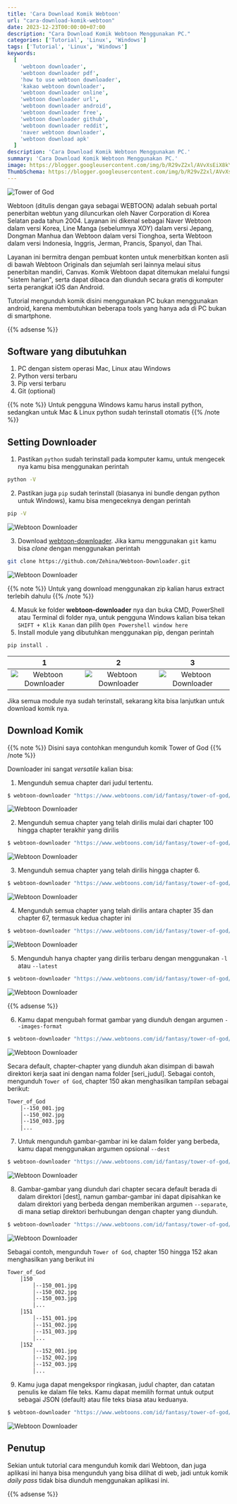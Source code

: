 ```yaml
---
title: 'Cara Download Komik Webtoon'
url: "cara-download-komik-webtoon"
date: 2023-12-23T00:00:00+07:00
description: "Cara Download Komik Webtoon Menggunakan PC."
categories: ['Tutorial', 'Linux', 'Windows']
tags: ['Tutorial', 'Linux', 'Windows']
keywords:
  [
    'webtoon downloader',
    'webtoon downloader pdf',
    'how to use webtoon downloader',
    'kakao webtoon downloader',
    'webtoon downloader online',
    'webtoon downloader url',
    'webtoon downloader android',
    'webtoon downloader free',
    'webtoon downloader github',
    'webtoon downloader reddit',
    'naver webtoon downloader',
    'webtoon download apk'
  ]
description: 'Cara Download Komik Webtoon Menggunakan PC.'
summary: 'Cara Download Komik Webtoon Menggunakan PC.'
image: https://blogger.googleusercontent.com/img/b/R29vZ2xl/AVvXsEiX8kYZNfbt36tIy2RKS5XShkM5GgFqrQmw619pS054SLYo678uf7Zxc-3fTOXoR7Il7hyXshwVQDDkJFBGrij7TBOKMdP43fkD8eAtUjyy98FBVvrWD2wAla7ziA_vcE7pggxJZX3-0SedVg7-RohT9-NIywSqcYsXrL8ikP8ZcKjfcDme1wB4XcQO9svl/s80-rw/webtoon-logo.png
ThumbSchema: https://blogger.googleusercontent.com/img/b/R29vZ2xl/AVvXsEiX8kYZNfbt36tIy2RKS5XShkM5GgFqrQmw619pS054SLYo678uf7Zxc-3fTOXoR7Il7hyXshwVQDDkJFBGrij7TBOKMdP43fkD8eAtUjyy98FBVvrWD2wAla7ziA_vcE7pggxJZX3-0SedVg7-RohT9-NIywSqcYsXrL8ikP8ZcKjfcDme1wB4XcQO9svl/s0/webtoon-logo.png
---
```


![Tower of God](https://blogger.googleusercontent.com/img/b/R29vZ2xl/AVvXsEhQaSqkTsDDe2c5abh3Ru1ZkO-ysub07YFhXYEl3xLD4MBqV046jEVyR4bZE8X4W99mJW4nu-DPxaiMO0MOW65QuUhzUboamiYYbMOt_pCKv5hWz1KGmltQFN1Fre6YM1VXOPwWKAD1WqmLf1Sh96DaRRbegRbwknz002azGUJtI1dhEjZzdOkiqt49Lq4D/s1600/webtoon-tower-of-god.jpg)

Webtoon (ditulis dengan gaya sebagai WEBTOON) adalah sebuah portal penerbitan webtun yang diluncurkan oleh Naver Corporation di Korea Selatan pada tahun 2004. Layanan ini dikenal sebagai Naver Webtoon dalam versi Korea, Line Manga (sebelumnya XOY) dalam versi Jepang, Dongman Manhua dan Webtoon dalam versi Tionghoa, serta Webtoon dalam versi Indonesia, Inggris, Jerman, Prancis, Spanyol, dan Thai.

Layanan ini bermitra dengan pembuat konten untuk menerbitkan konten asli di bawah Webtoon Originals dan sejumlah seri lainnya melaui situs penerbitan mandiri, Canvas. Komik Webtoon dapat ditemukan melalui fungsi "sistem harian", serta dapat dibaca dan diunduh secara gratis di komputer serta perangkat iOS dan Android.

Tutorial mengunduh komik disini menggunakan PC bukan menggunakan android, karena membutuhkan beberapa tools yang hanya ada di PC bukan di smartphone.

{{% adsense %}}

## Software yang dibutuhkan
1. PC dengan sistem operasi Mac, Linux atau Windows
2. Python versi terbaru
3. Pip versi terbaru
4. Git (optional)

{{% note %}} Untuk pengguna Windows kamu harus install python, sedangkan untuk Mac & Linux python sudah terinstall otomatis {{% /note %}}

## Setting Downloader

1. Pastikan `python` sudah terinstall pada komputer kamu, untuk mengecek nya kamu bisa menggunakan perintah

```bash
python -V
```

2. Pastikan juga `pip` sudah terinstall (biasanya ini bundle dengan python untuk Windows), kamu bisa mengeceknya dengan perintah

```bash
pip -V
```

![Webtoon Downloader](https://blogger.googleusercontent.com/img/b/R29vZ2xl/AVvXsEg_uJPnEY0NNCFpaB7cnNsbMaK8D8em5eMf04JPNYSxxMiY1y-uJvDDtaiNyw1zGaNr-aAou3A5b6yG5iWTaFuo57cqJKatecbjZxJklwimDAXgQV2KtpFWtkE0lycijEHW_qj0CUeC6byIfNfaokIGGDUiBBibmc79RrzzSt9Rmx-KY0Dj4NFG49QG7TxB/s0/rmdhnreza.my.id.webtoon.downloader.1.png=s0?imgmax=0)

3. Download [webtoon-downloader](https://github.com/Zehina/Webtoon-Downloader/archive/refs/heads/master.zip). Jika kamu menggunakan `git` kamu bisa *clone* dengan menggunakan perintah

```bash
git clone https://github.com/Zehina/Webtoon-Downloader.git
```

![Webtoon Downloader](https://blogger.googleusercontent.com/img/b/R29vZ2xl/AVvXsEjooKTYGtLYuFpk7pQgnmQxSCHBH4Zk-CMsMwpsXC9wArfNA4pf-lRR9qkq1TwibsmdzrNGRGD4XmYX02_R61pjzAZjIg88aG77TMH6ge3jwnRBIAwBOOX8Et9_q97J1p6T6SaPnOhWYK-4yM8Yb3X7FckHQeECQzxb3zuU_glkwCPaV0RG0GVO-EgS_bm6/s0/rmdhnreza.my.id.webtoon.downloader.2.png=s0?imgmax=0)

{{% note %}} Untuk yang download menggunakan zip kalian harus extract terlebih dahulu {{% /note %}}

4. Masuk ke folder **webtoon-downloader** nya dan buka CMD, PowerShell atau Terminal di folder nya, untuk pengguna Windows kalian bisa tekan `SHIFT + Klik Kanan` dan pilih `Open Powershell window here`
5. Install module yang dibutuhkan menggunakan pip, dengan perintah

```bash
pip install .
```

1             |  2 | 3
:-------------------------:|:-------------------------:|:-------------------------:
![Webtoon Downloader](https://blogger.googleusercontent.com/img/b/R29vZ2xl/AVvXsEj1xOk17ZSrsCYnnzyKYWmriBXpCT9LrutkFK2MQlnc2EskGgLXAgalb5EAu2XsUfelYisJWymXPW6LezgLSbBLzqrgfrrb1IXiBGAsT_A7-U3oyUBfyPuckJNlm2d2IxkA9X6CuTheWGiS7GvfkMgWwUpsaZHqCzwNWg5qXSWS9YGP62z6F-WZHO0K0Kez/s0/rmdhnreza.my.id.webtoon.downloader.3.png=s0?imgmax=0) | ![Webtoon Downloader](https://blogger.googleusercontent.com/img/b/R29vZ2xl/AVvXsEg3Ml0Jr0OxhxKAQ9gC3oc2tBj0OkH00qy5EaixPGK11-Q3g3NZeQqKtC3jA0uMtGyImaFI8wfFm8D2osCbCI_J1rG6iV5_d6fTnRbNhgi8HF1FUewI21UHxRTpFeb6zccfR3AWJrEGT8nRLL3AuxXXNwgO60_wunC4w4AZhG8tZlVvO2WSSTckPzIajdqT/s0/rmdhnreza.my.id.webtoon.downloader.4.png=s0?imgmax=0) | ![Webtoon Downloader](https://blogger.googleusercontent.com/img/b/R29vZ2xl/AVvXsEj8BUhlEgMcA4aElaAV_7Qb9uuoxLXC8pCM39fjON8SnxhU22MHzsbrwjjO1w32BGLCZ-i-mPeA3QFhPDdL1-rDGOSwFxqbHUIt1Qu21RxOeQ9Ib_mUVRmpzvRhVAOEsc0Mg8L_9U0hnbFTnMxKRfk5W91fyVOku-Ww5VFLBIGUd2KgYlbWo2Kt8d8J5u09/s0/rmdhnreza.my.id.webtoon.downloader.5.png=s0?imgmax=0)

Jika semua module nya sudah terinstall, sekarang kita bisa lanjutkan untuk download komik nya.

## Download Komik

{{% note %}} Disini saya contohkan mengunduh komik Tower of God {{% /note %}}

Downloader ini sangat *versatile* kalian bisa:

1. Mengunduh semua chapter dari judul tertentu.

```bash
$ webtoon-downloader "https://www.webtoons.com/id/fantasy/tower-of-god/list?title_no=749"
```

![Webtoon Downloader](https://blogger.googleusercontent.com/img/b/R29vZ2xl/AVvXsEhmJUJkfh8Gn_0qxyZbyAM88gHxlUZVh-TyixvQgmMEa1bjdTfh34vzeyLaXX3zBH3fM0oOKhPgUnC_StDRZdl5-tE-H264pVk3Td-JfMK1ywh8OMkGXLbld7ID5zYeU6uFJvFNOSeLvioCq00au2Bvz-l4ueD-lB-iUV8PRLNp7B5YRIHkgb5MxicpQOJS/s0/rmdhnreza.my.id.webtoon.downloader.6.png=s0?imgmax=0)

2. Mengunduh semua chapter yang telah dirilis mulai dari chapter 100 hingga chapter terakhir yang dirilis

```bash
$ webtoon-downloader "https://www.webtoons.com/id/fantasy/tower-of-god/list?title_no=749" --start 100
```

![Webtoon Downloader](https://blogger.googleusercontent.com/img/b/R29vZ2xl/AVvXsEgDVC7Zg_4D44xpxZUh-cwhAraeUGW5Ekyj90NxHPHASXY7NwYAEtWjCq1xMgLTPSzN54yZQ0975rj_A6a9OQaXTCy3_Bbc1W0QIcP5Wwwi4Uuol1auSIx3OOY3Ilt09mGbjcGJCNKXF0qjTV-jQI3-rdsQq-QN7TDkGk1FCFBsmR-w_TEb5VP-76EiNfqZ/s0/rmdhnreza.my.id.webtoon.downloader.7.png=s0?imgmax=0)

3. Mengunduh semua chapter yang telah dirilis hingga chapter 6.

```bash
$ webtoon-downloader "https://www.webtoons.com/id/fantasy/tower-of-god/list?title_no=749" --end 6
```

![Webtoon Downloader](https://blogger.googleusercontent.com/img/b/R29vZ2xl/AVvXsEjUXLcs68otZQojr-kHMRNII57WlW5qh-g5tX5m9zMX4DQzTMLanp2RaAc90AtueERZ4ubkLhujKFe8bsDoJzPpiTdX2LVuKCsKgdkR0VFwP9cERvQjPZlDUDuk8J6yjPgld1BPfyyD4sConKrSSn6u_YMtCH7ycqLk3gEKWARmW5rQ7sS4jhwLg1BSL91N/s0/rmdhnreza.my.id.webtoon.downloader.8.png=s0?imgmax=0)

4. Mengunduh semua chapter yang telah dirilis antara chapter 35 dan chapter 67, termasuk kedua chapter ini

```bash
$ webtoon-downloader "https://www.webtoons.com/id/fantasy/tower-of-god/list?title_no=749" --start 35 --end 67
```

![Webtoon Downloader](https://blogger.googleusercontent.com/img/b/R29vZ2xl/AVvXsEgSZAwleIjnRMHYv5r7IKh-3UBgPR_uQ-J-IBALCCDkP34bpJ0amtLWzm2jtatk8Ortg3d0E6KQyb8nqoqvt6bSXc9Rphi-V49VxKHw3UNqVi1VqJ4tK6Hx7f0kvhCJP2jUvOe4tbLLeTc73sIMZn8sK0MeHxLPyQyUfCYB8RoV-7q9CN8GCGf5ahQ1BqKN/s0/rmdhnreza.my.id.webtoon.downloader.9.png=s0?imgmax=0)

5. Mengunduh hanya chapter yang dirilis terbaru dengan menggunakan `-l` atau `--latest`

```bash
$ webtoon-downloader "https://www.webtoons.com/id/fantasy/tower-of-god/list?title_no=749" --latest
```

![Webtoon Downloader](https://blogger.googleusercontent.com/img/b/R29vZ2xl/AVvXsEgEoeWFV2hGC624ZSVyYF9toB-IIZmen3RcbZ4rF-OXlfYLHf1C30pfhNES_K3oWTpt1iSLCvDtgrpJr632KqaIXm071-mBq0uCUWC9NNIxU84UFYovhpe8XtTb_k5aQ0E-CxE4s8aQEjsqiMwT_d03oxp0rFMw9DJgwV1jKcZn3Udk3YeeERvNsPoVyNO5/s0/rmdhnreza.my.id.webtoon.downloader.10.png=s0?imgmax=0)

{{% adsense %}}

6. Kamu dapat mengubah format gambar yang diunduh dengan argumen `--images-format`

```bash
$ webtoon-downloader "https://www.webtoons.com/id/fantasy/tower-of-god/list?title_no=749" --images-format 'png'
```

![Webtoon Downloader](https://blogger.googleusercontent.com/img/b/R29vZ2xl/AVvXsEi8_SPvS62GKZMprjEquTdAMTFV4DMrXbqwYFrsDJc1QVUdxnpnHI1fsgC_k2jSvtwCTWYZeYJE-lIC64OJGjJ3NIN5e7FuSTb87QikaTHRDJ5vk5ixYOITSiXazSQtKg_qdD5hE2YDa2r3J2kg_LQUfbROf4DqK_RF3uPHPuz3wLp0Fzvj9XrAMytyhQ9z/s0/rmdhnreza.my.id.webtoon.downloader.11.png=s0?imgmax=0)

Secara default, chapter-chapter yang diunduh akan disimpan di bawah direktori kerja saat ini dengan nama folder [seri_judul].
Sebagai contoh, mengunduh `Tower of God`, chapter 150 akan menghasilkan tampilan sebagai berikut:
```md
Tower_of_God
    │--150_001.jpg
    │--150_002.jpg
    │--150_003.jpg
    │...
```
7. Untuk mengunduh gambar-gambar ini ke dalam folder yang berbeda, kamu dapat menggunakan argumen opsional `--dest`

```bash
$ webtoon-downloader "https://www.webtoons.com/id/fantasy/tower-of-god/list?title_no=749" --dest ./path/to/parent/folder/of/downloaded/images
```

![Webtoon Downloader](https://blogger.googleusercontent.com/img/b/R29vZ2xl/AVvXsEgMxjoovhugutETMjMB48K-8_gDlmlIaWD1v-JrZA_z_kRwRNKu3bW1Nqp5kLQWE7HTVK7Eq78jr1i4aRU-noyJNJDaAv_7orlsajCGwndrrZ6Zt6TSyWr3EjZ85euCJDFxfLAeMDRwrwWKEfuJrjRhVKtYUuh2OrYhH-PDU5eqkH6WNSnQAqQRgRtRybZO/s0/rmdhnreza.my.id.webtoon.downloader.12.png=s0?imgmax=0)

8. Gambar-gambar yang diunduh dari chapter secara default berada di dalam direktori [dest], namun gambar-gambar ini dapat dipisahkan ke dalam direktori yang berbeda dengan memberikan argumen `--separate`, di mana setiap direktori berhubungan dengan chapter yang diunduh.

```bash
$ webtoon-downloader "https://www.webtoons.com/id/fantasy/tower-of-god/list?title_no=749" --separate
```

![Webtoon Downloader](https://blogger.googleusercontent.com/img/b/R29vZ2xl/AVvXsEhZj47sDPe3WcEYWIltzN0T7Dvm3fsQd9R5eW8Wt-8N9L2HEbkbPuSZ-V6SNgKM9GvEo16ncuMuvebEAg_O1vwq6WwgXB98HUoCrAx8A3PI9swHDnXCjxW2CSc5JIkyC9RYKRu3bIqz6HoUILueeUcCKLk58sIuLTewjSn1DOUsTalr47-FmRRehy8QsEvA/s0/rmdhnreza.my.id.webtoon.downloader.13.png=s0?imgmax=0)

Sebagai contoh, mengunduh `Tower of God`, chapter 150 hingga 152 akan menghasilkan yang berikut ini

```md
Tower_of_God
    │150
        │--150_001.jpg
        │--150_002.jpg
        │--150_003.jpg
        │...
    │151
        │--151_001.jpg
        │--151_002.jpg
        │--151_003.jpg
        │...
    │152
        │--152_001.jpg
        │--152_002.jpg
        │--152_003.jpg
        │...
```

9. Kamu juga dapat mengekspor ringkasan, judul chapter, dan catatan penulis ke dalam file teks. Kamu dapat memilih format untuk output sebagai JSON (default) atau file teks biasa atau keduanya.

```bash
$ webtoon-downloader "https://www.webtoons.com/id/fantasy/tower-of-god/list?title_no=749" --export-texts [--export-format <json|text|all>]
```

![Webtoon Downloader](https://blogger.googleusercontent.com/img/b/R29vZ2xl/AVvXsEiW_1XsMeAtjpmaBg8ukrOTm_ZEHevJ2Mr97cV8VvE-Qk4n6twcGHVAK7SSszjMIOAJW3ZkOaYPt5d1bg8bXwoZKY6giq37eNzEGczbHaDH6o5E7kUlYADimQACiyZQm2h2xlxbl9DFtzVHdNNRaEoAtnQGXPojTyCINDyD7AFhnMBdVnerWrQweYJVaZEp/s0/rmdhnreza.my.id.webtoon.downloader.14.png=s0?imgmax=0)

## Penutup

Sekian untuk tutorial cara mengunduh komik dari Webtoon, dan juga aplikasi ini hanya bisa mengunduh yang bisa dilihat di web, jadi untuk komik *daily pass* tidak bisa diunduh menggunakan aplikasi ini.

{{% adsense %}}